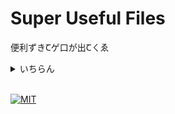 # Super Useful Files

便利ずきꞆゲ口が出Ꞇㄑゑ

<details>
    <summary>いちらん</summary>
    <div>

- [Batchfiles](./assets/Batchfiles/)
    - [Gitコミット(git-commit.cmd)](./assets/Batchfiles/git-commit.cmd)

- [JavaScript](./assets/JavaScript/)
    - [強制ダークモード(forced-dark-mode.js)](./assets/JavaScript/forced-dark-mode.js)

- [Shell](./assets/Shell/)
    - [Gitコミット(git-commit.sh)](./assets/Shell/git-commit.sh)
    - [devブランチでプルプッシュ -> masterブランチでマージプルプッシュ -> devブランチに帰投](./assets/Shell/merge-dev.sh)
    - [VSCodeのバックアップとリストア](./assets/Shell/vscode-backup/)
        - [バックアップ(vscode-backup.sh)](./assets/Shell/vscode-backup/vscode-backup.sh)
        - [リストア(vscode-restore.sh)](./assets/Shell/vscode-backup/vscode-restore.sh)

    </div>
</details>

<br />

[![MIT](https://img.shields.io/github/license/Rinrin0413/Super-Useful-Files?color=%23A11D32&style=for-the-badge)](./LICENSE)